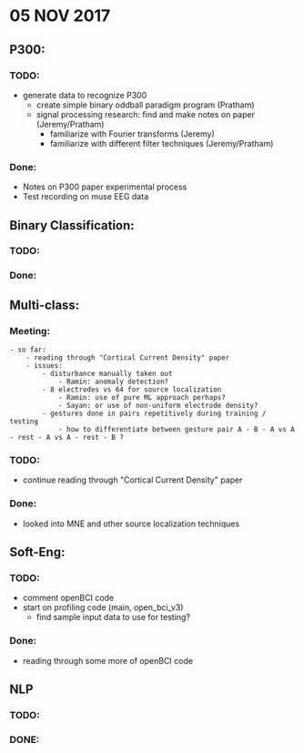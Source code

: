 # 05 NOV 2017

## P300:
### TODO:
- generate data to recognize P300
    - create simple binary oddball paradigm program (Pratham)
    - signal processing research: find and make notes on paper (Jeremy/Pratham)
        - familiarize with Fourier transforms (Jeremy)
        - familiarize with different filter techniques (Jeremy/Pratham)
### Done:
- Notes on P300 paper experimental process
- Test recording on muse EEG data

## Binary Classification:
### TODO:

### Done:


## Multi-class:
### Meeting:
    - so far:
        - reading through "Cortical Current Density" paper
        - issues:
            - disturbance manually taken out
                - Ramin: anomaly detection?
            - 8 electrodes vs 64 for source localization
                - Ramin: use of pure ML approach perhaps?
                - Sayan: or use of non-uniform electrode density?
            - gestures done in pairs repetitively during training / testing
                - how to differentiate between gesture pair A - B - A vs A - rest - A vs A - rest - B ?
### TODO:
- continue reading through "Cortical Current Density" paper
### Done:
- looked into MNE and other source localization techniques

## Soft-Eng:
### TODO:
- comment openBCI code
- start on profiling code (main, open_bci_v3)
    - find sample input data to use for testing?

### Done:
- reading through some more of openBCI code

## NLP
### TODO:

### DONE:
